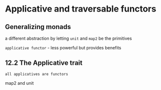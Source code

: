 # Applicative and traversable functors

## Generalizing monads

 a different abstraction by letting `unit` and `map2` be the primitives
 
 `applicative functor` - less powerful but provides benefits
 
 ## 12.2 The Applicative trait
 
 `all applicatives are functors`
 
 map2 and unit
 
 